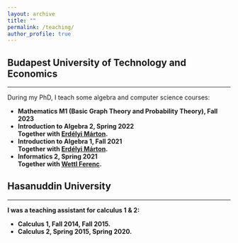 ```yaml
---
layout: archive
title: ""
permalink: /teaching/
author_profile: true
---
```


## Budapest University of Technology and Economics
---
During my PhD, I teach some algebra and computer science courses:

* <b> Mathematics M1 (Basic Graph Theory and Probability Theory), Fall 2023
* <b>Introduction to Algebra 2</b>, Spring 2022 <br>Together with [Erdélyi Márton](https://math.bme.hu/~merdelyi/).
* <b>Introduction to Algebra 1</b>, Fall 2021 <br>Together with [Erdélyi Márton](https://math.bme.hu/~merdelyi/).
* <b>Informatics 2</b>, Spring 2021 <br>Together with [Wettl Ferenc](https://algebra.math.bme.hu/wettl-ferenc).

## Hasanuddin University
---
I was a teaching assistant for calculus 1 & 2:
* <b>Calculus 1</b>, Fall 2014, Fall 2015.
* <b>Calculus 2</b>, Spring 2015, Spring 2020.
